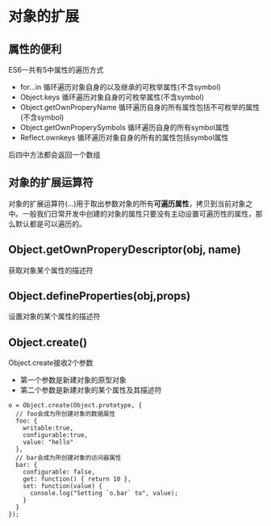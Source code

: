 # 对象的扩展

## 属性的便利
ES6一共有5中属性的遍历方式
- for...in 循环遍历对象自身的以及继承的可枚举属性(不含symbol)
- Object.keys 循环遍历对象自身的可枚举属性(不含symbol)
- Object.getOwnProperyName 循环遍历自身的所有属性包括不可枚举的属性(不含symbol)
- Object.getOwnProperySymbols 循环遍历自身的所有symbol属性
- Reflect.ownkeys 循环遍历对象自身的所有的属性包括symbol属性

后四中方法都会返回一个数组

## 对象的扩展运算符
对象的扩展运算符(...)用于取出参数对象的所有**可遍历属性**，拷贝到当前对象之中。一般我们日常开发中创建的对象的属性只要没有主动设置可遍历性的属性，那么默认都是可以遍历的。

## Object.getOwnProperyDescriptor(obj, name)
获取对象某个属性的描述符

## Object.defineProperties(obj,props)
设置对象的某个属性的描述符

## Object.create()
Object.create接收2个参数
- 第一个参数是新建对象的原型对象
- 第二个参数是新建对象的某个属性及其描述符
```
o = Object.create(Object.prototype, {
  // foo会成为所创建对象的数据属性
  foo: { 
    writable:true,
    configurable:true,
    value: "hello" 
  },
  // bar会成为所创建对象的访问器属性
  bar: {
    configurable: false,
    get: function() { return 10 },
    set: function(value) {
      console.log("Setting `o.bar` to", value);
    }
  }
});
```